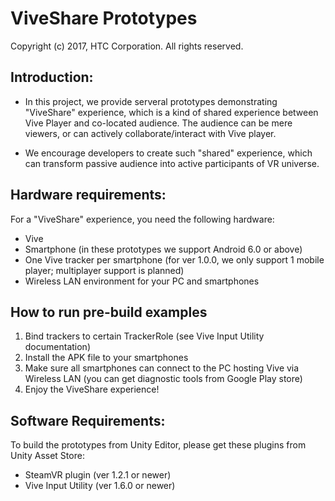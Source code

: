 # ViveShare Prototypes
Copyright (c) 2017, HTC Corporation. All rights reserved.

## Introduction:

- In this project, we provide serveral prototypes demonstrating "ViveShare" experience, which is a kind of shared experience between Vive Player and co-located audience. The audience can be mere viewers, or can actively collaborate/interact with Vive player.


- We encourage developers to create such "shared" experience, which can transform passive audience into active participants of VR universe.

## Hardware requirements:

For a "ViveShare" experience, you need the following hardware:

 - Vive
 - Smartphone (in these prototypes we support Android 6.0 or above)
 - One Vive tracker per smartphone 
   (for ver 1.0.0, we only support 1 mobile player; multiplayer support is planned)
 - Wireless LAN environment for your PC and smartphones

## How to run pre-build examples

1. Bind trackers to certain TrackerRole (see Vive Input Utility documentation)
2. Install the APK file to your smartphones
3. Make sure all smartphones can connect to the PC hosting Vive via Wireless LAN
   (you can get diagnostic tools from Google Play store)
4. Enjoy the ViveShare experience!

## Software Requirements:

To build the prototypes from Unity Editor, please get these plugins from Unity Asset Store:

 - SteamVR plugin (ver 1.2.1 or newer)
 - Vive Input Utility (ver 1.6.0 or newer)